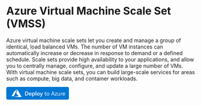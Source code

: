 # Azure Virtual Machine Scale Set (VMSS)


Azure virtual machine scale sets let you create and manage a group of identical, load balanced VMs. The number of VM instances can automatically increase or decrease in response to demand or a defined schedule. Scale sets provide high availability to your applications, and allow you to centrally manage, configure, and update a large number of VMs. With virtual machine scale sets, you can build large-scale services for areas such as compute, big data, and container workloads.


<a href="https://portal.azure.com/#create/Microsoft.Template/uri/https%3A%2F%2Fraw.githubusercontent.com%2Fsabil05%2FAzureAutoScale%2Fmaster%2FVMSSDeploy.json" target="_blank">
    <img src="https://raw.githubusercontent.com/Azure/azure-quickstart-templates/master/1-CONTRIBUTION-GUIDE/images/deploytoazure.png"/>
</a>

